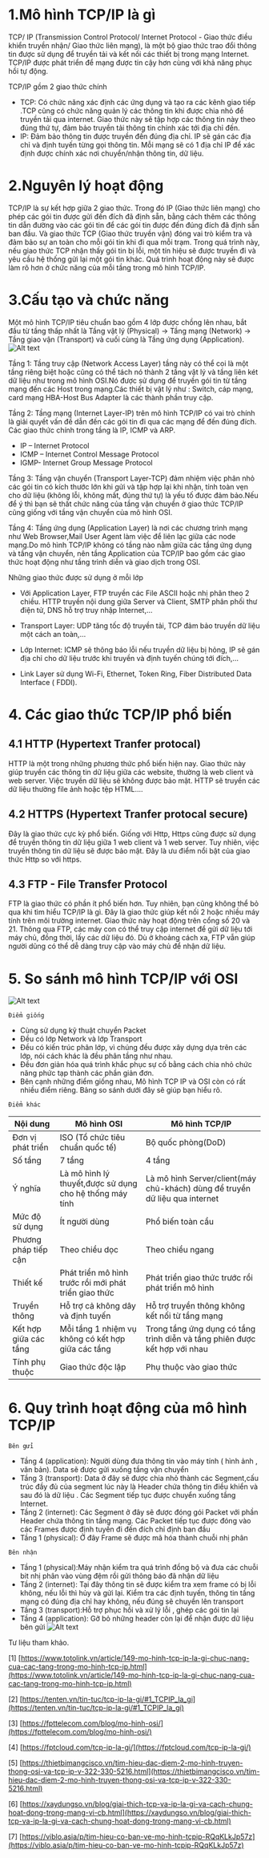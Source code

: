 # 1.Mô hình TCP/IP là gì
<p>TCP/ IP (Transmission Control Protocol/ Internet Protocol - Giao thức điều khiển truyền nhận/ Giao thức liên mạng), là một bộ giao thức trao đổi thông tin được sử dụng để truyền tải và kết nối các thiết bị trong mạng Internet. TCP/IP được phát triển để mạng được tin cậy hơn cùng với khả năng phục hồi tự động.<p>
TCP/IP gồm 2 giao thức chính 

- TCP: Có chức năng xác định các ứng dụng và tạo ra các kênh giao tiếp .TCP cũng có chức năng quản lý các thông tin khi được chia nhỏ để truyền tải qua internet. Giao thức này sẽ tập hợp các thông tin này theo đúng thứ tự, đảm bảo truyền tải thông tin chính xác tới địa chỉ đến. 
- IP: Đảm bảo thông tin được truyền đến đúng địa chỉ. IP sẽ gán các địa chỉ và định tuyến từng gọi thông tin. Mỗi mạng sẽ có 1 địa chỉ IP để xác định được chính xác nơi chuyển/nhận thông tin, dữ liệu.

# 2.Nguyên lý hoạt động 
<p> TCP/IP là sự kết hợp giữa 2 giao thức. Trong đó IP (Giao thức liên mạng) cho phép các gói tin được gửi đến đích đã định sẵn, bằng cách thêm các thông tin dẫn đường vào các gói tin để các gói tin được đến đúng đích đã định sẵn ban đầu. Và giao thức TCP (Giao thức truyền vận) đóng vai trò kiểm tra và đảm bảo sự an toàn cho mỗi gói tin khi đi qua mỗi trạm. Trong quá trình này, nếu giao thức TCP nhận thấy gói tin bị lỗi, một tín hiệu sẽ được truyền đi và yêu cầu hệ thống gửi lại một gói tin khác. Quá trình hoạt động này sẽ được làm rõ hơn ở chức năng của mỗi tầng trong mô hình TCP/IP. <p>

# 3.Cấu tạo và chức năng
Một mô hình TCP/IP tiêu chuẩn bao gồm 4 lớp được chồng lên nhau, bắt đầu từ tầng thấp nhất là Tầng vật lý (Physical) → Tầng mạng (Network) → Tầng giao vận (Transport) và cuối cùng là Tầng ứng dụng (Application).
![Alt text](../imgs/mohinhtcpiplagichucnangcuacactangtrongmohinhtcpip1.png)

Tầng 1: Tầng truy cập (Network Access Layer) tầng này có thể coi là một tầng riêng biệt hoặc cũng có thể tách nó thành 2 tầng vật lý và tầng liên két dữ liệu như trong mô hình OSI.Nó được sử dụng để truyền gói tin từ tầng mạng đến các Host trong mạng.Các thiết bị vật lý như : Switch, cáp mạng, card mạng HBA-Host Bus Adapter là các thành phần truy cập.

Tầng 2: Tầng mạng (Internet Layer-IP) trên mô hình TCP/IP có vai trò chính là giải quyết vấn đề dẫn đến các gói tin đi qua các mạng để đến đúng đích.
Các giao thức chính trong tầng là IP, ICMP và ARP.
- IP – Internet Protocol
- ICMP – Internet Control Message Protocol
- IGMP- Internet Group Message Protocol

Tầng 3: Tầng vận chuyển (Transport Layer-TCP) đảm nhiệm việc phân nhỏ các gói tin có kích thước lớn khi gửi và tập hợp lại khi nhận, tính toàn vẹn cho dữ liệu (không lỗi, không mất, đúng thứ tự) là yếu tố được đảm bảo.Nếu để ý thì bạn sẽ thất chức năng của tầng vận chuyển ở giao thức TCP/IP cũng giống với tầng vận chuyển của mô hình OSI.

Tầng 4: Tầng ứng dụng (Application Layer) là nơi các chương trình mạng như Web Browser,Mail User Agent làm việc để liên lạc giữa các node mạng.Do mô hình TCP/IP không có tầng nào nằm giữa các tầng ứng dụng và tầng vận chuyển, nên tầng Application của TCP/IP bao gồm các giao thức hoạt động như tầng trình diễn và giao dịch trong OSI.

Những giao thức được sử dụng ở mỗi lớp
- Với Application Layer, FTP truyền các File ASCII hoặc nhị phân theo 2 chiều. HTTP truyền nội dung giữa Server và Client, SMTP phân phối thư điện tử, DNS hỗ trợ truy nhập Internet,…

- Transport Layer: UDP tăng tốc độ truyền tải, TCP đảm bảo truyền dữ liệu một cách an toàn,…

- Lớp Internet: ICMP sẽ thông báo lỗi nếu truyền dữ liệu bị hỏng, IP sẽ gán địa chỉ cho dữ liệu trước khi truyền và định tuyến chúng tới đích,…

- Link Layer sử dụng Wi-Fi, Ethernet, Token Ring, Fiber Distributed Data Interface ( FDDI).
# 4. Các giao thức TCP/IP phổ biến
## 4.1 HTTP (Hypertext Tranfer protocal)
HTTP là một trong những phương thức phổ biến hiện nay. Giao thức này giúp truyền các thông tin dữ liệu giữa các website, thường là web client và web server. Việc truyền dữ liệu sẽ không được bảo mật. HTTP sẽ truyền các dữ liệu thường file ảnh hoặc tệp HTML….

## 4.2 HTTPS (Hypertext Tranfer protocal secure)
Đây là giao thức cực kỳ phổ biến. Giống với Http, Https cũng được sử dụng để truyền thông tin dữ liệu giữa 1 web client và 1 web server. Tuy nhiên, việc truyền thông tin dữ liệu sẽ được bảo mật. Đây là ưu điểm nổi bật của giao thức Http so với https.
## 4.3 FTP - File Transfer Protocol
FTP là giao thức có phần ít phổ biến hơn. Tuy nhiên, bạn cũng không thể bỏ qua khi tìm hiểu TCP/IP là gì. Đây là giao thức giúp kết nối 2 hoặc nhiều máy tính trên môi trường internet. Giao thức này hoạt động trên cổng số 20 và 21. Thông qua FTP, các máy con có thể truy cập internet để gửi dữ liệu tới máy chủ, đồng thời, lấy các dữ liệu đó. Dù ở khoảng cách xa, FTP vẫn giúp người dũng có thể dễ dàng truy cập vào máy chủ để nhận dữ liệu. 

# 5. So sánh mô hình TCP/IP với OSI
![Alt text](../imgs/so-sanh-mo-hinh-osi-va-tcp-ip.jpg)

```Điểm giống ```

- Cùng sử dụng kỹ thuật chuyển Packet
- Đều có lớp Network và lớp Transport
- Đều có kiến trúc phân lớp, vì chúng đều được xây dựng dựa trên các lớp, nói cách khác là đều phân tầng như nhau.
- Đều đơn giản hóa quá trình khắc phục sự cố bằng cách chia nhỏ chức năng phức tạp thành các phần giản đơn.
- Bên cạnh những điểm giống nhau, Mô hình TCP IP và OSI còn có rất nhiều điểm riêng. Bảng so sánh dưới đây sẽ giúp bạn hiểu rõ.

```Điểm khác```

|Nội dung| Mô hình OSI | Mô hình TCP/IP|
|--------|-------------|---------------|
|Đơn vị phát triển|ISO (Tổ chức tiêu chuẩn quốc tế)|Bộ quốc phòng(DoD)|
|Số tầng| 7 tầng| 4 tầng|
|Ý nghĩa|Là mô hình lý thuyết,được sử dụng cho hệ thống máy tính|Là mô hình Server/client(máy chủ-khách) dùng để truyền dữ liệu qua internet|
|Mức độ sử dụng|Ít người dùng|Phổ biến toàn cầu |
|Phương pháp tiếp cận|Theo chiều dọc|Theo chiều ngang|
|Thiết kế |Phát triển mô hình trước rồi mới phát triển giao thức|Phát triển giao thức trước rồi phát triển mô hình |
|Truyền thông |Hỗ trợ cả không dây và định tuyến|Hỗ trợ truyền thông không kết nối từ tầng mạng|
|Kết hợp giữa các tầng|Mỗi tầng 1 nhiệm vụ không có kết hợp giữa các tầng |Trong tầng ứng dụng có tầng trình diễn và tầng phiên được kết hợp với nhau |
|Tính phụ thuộc|Giao thức độc lập |Phụ thuộc vào giao thức|
# 6. Quy trình hoạt động của mô hình TCP/IP
```Bên gửi```
- Tầng 4 (application): Người dùng đưa thông tin vào máy tính ( hình ảnh , văn bản). Data sẽ được gửi xuống tầng vận chuyển     
- Tầng 3 (transport): Data ở đây sẽ được chia nhỏ thành các Segment,cấu trúc đầy đủ của segment lúc này là Header chứa thông tin điều khiển và sau đó là dữ liệu . Các Segment tiếp tục được chuyển xuống tầng Internet.
- Tầng 2 (internet): Các Segment ở đây sẽ được đóng gói Packet với phần Header chứa thông tin tầng mạng. Các Packet tiếp tục được đóng vào các Frames được định tuyến đi đến đích chỉ định ban đầu
- Tầng 1 (physical): Ở đây Frame sẽ được mã hóa thành chuỗi nhị phân 

```Bên nhận```
- Tầng 1 (physical):Máy nhận kiểm tra quá trình đồng bộ và đưa các chuỗi bit nhị phân vào vùng đệm rồi gửi thông báo đã nhận dữ liệu
- Tầng 2 (internet): Tại đây thông tin sẽ được kiểm tra xem frame có bị lỗi không, nếu lỗi thì hủy và gửi lại. Kiểm tra các định tuyến, thông tin tầng mạng có đúng địa chỉ hay không, nếu đúng sẽ chuyển lên transport
- Tầng 3 (transport):Hỗ trợ phục hồi và xử lý lỗi , ghép các gói tin lại 
- Tầng 4 (application): Gỡ bỏ những header còn lại để nhận được dữ liệu bên gửi
 ![Alt text](../imgs/aaa.png)

 Tư liệu tham khảo.

[1] [https://www.totolink.vn/article/149-mo-hinh-tcp-ip-la-gi-chuc-nang-cua-cac-tang-trong-mo-hinh-tcp-ip.html](https://www.totolink.vn/article/149-mo-hinh-tcp-ip-la-gi-chuc-nang-cua-cac-tang-trong-mo-hinh-tcp-ip.html)

[2] [https://tenten.vn/tin-tuc/tcp-ip-la-gi/#1_TCPIP_la_gi](https://tenten.vn/tin-tuc/tcp-ip-la-gi/#1_TCPIP_la_gi)

[3] [https://fpttelecom.com/blog/mo-hinh-osi/](https://fpttelecom.com/blog/mo-hinh-osi/)

[4] [https://fptcloud.com/tcp-ip-la-gi/](https://fptcloud.com/tcp-ip-la-gi/)

[5] [https://thietbimangcisco.vn/tim-hieu-dac-diem-2-mo-hinh-truyen-thong-osi-va-tcp-ip-v-322-330-5216.html](https://thietbimangcisco.vn/tim-hieu-dac-diem-2-mo-hinh-truyen-thong-osi-va-tcp-ip-v-322-330-5216.html)

[6] [https://xaydungso.vn/blog/giai-thich-tcp-va-ip-la-gi-va-cach-chung-hoat-dong-trong-mang-vi-cb.html](https://xaydungso.vn/blog/giai-thich-tcp-va-ip-la-gi-va-cach-chung-hoat-dong-trong-mang-vi-cb.html)

[7] [https://viblo.asia/p/tim-hieu-co-ban-ve-mo-hinh-tcpip-RQqKLkJp57z](https://viblo.asia/p/tim-hieu-co-ban-ve-mo-hinh-tcpip-RQqKLkJp57z)